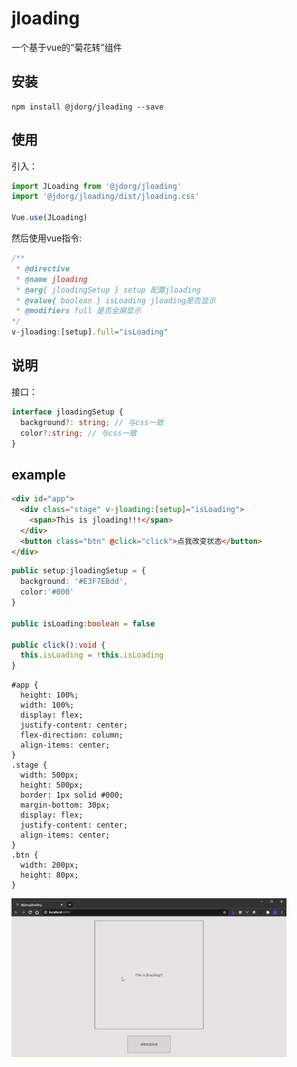 # jloading

一个基于vue的“菊花转”组件

## 安装

```shell
npm install @jdorg/jloading --save
```

## 使用

引入：

```ts
import JLoading from '@jdorg/jloading'
import '@jdorg/jloading/dist/jloading.css'

Vue.use(JLoading)
```
然后使用vue指令:

```ts
/**
 * @directive
 * @name jloading
 * @arg{ jloadingSetup } setup 配置jloading
 * @value{ boolean } isLoading jloading是否显示
 * @modifiers full 是否全屏显示
*/
v-jloading:[setup].full="isLoading" 
```
## 说明

接口：
```ts
interface jloadingSetup {
  background?: string; // 与css一致
  color?:string; // 与css一致
}
```

## example

```html
<div id="app">
  <div class="stage" v-jloading:[setup]="isLoading">
    <span>This is jloading!!!</span>
  </div>
  <button class="btn" @click="click">点我改变状态</button>
</div>
```

```ts
public setup:jloadingSetup = {
  background: '#E3F7EBdd',
  color:'#000'
}

public isLoading:boolean = false

public click():void {
  this.isLoading = !this.isLoading
}
```

```less
#app {
  height: 100%;
  width: 100%;
  display: flex;
  justify-content: center;
  flex-direction: column;
  align-items: center;
}
.stage {
  width: 500px;
  height: 500px;
  border: 1px solid #000;
  margin-bottom: 30px;
  display: flex;
  justify-content: center;
  align-items: center;
}
.btn {
  width: 200px;
  height: 80px;
}
```
![example](https://raw.githubusercontent.com/isJDongYa/jloading/master/src/assets/example.gif)
